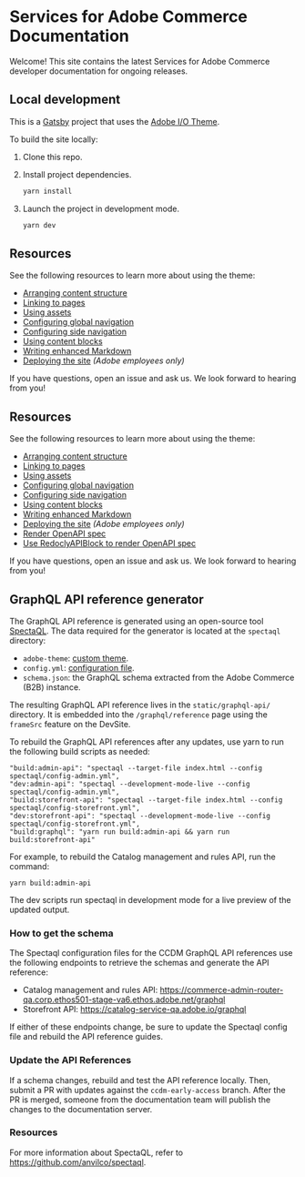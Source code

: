 # Services for Adobe Commerce Documentation

Welcome! This site contains the latest Services for Adobe Commerce developer documentation for ongoing releases.

## Local development

This is a [Gatsby](https://www.gatsbyjs.com/) project that uses the [Adobe I/O Theme](https://github.com/adobe/aio-theme).

To build the site locally:

1. Clone this repo.
1. Install project dependencies.

   ```bash
   yarn install
   ```

1. Launch the project in development mode.

   ```bash
   yarn dev
   ```

## Resources

See the following resources to learn more about using the theme:

- [Arranging content structure](https://github.com/adobe/aio-theme#content-structure)
- [Linking to pages](https://github.com/adobe/aio-theme#links)
- [Using assets](https://github.com/adobe/aio-theme#assets)
- [Configuring global navigation](https://github.com/adobe/aio-theme#global-navigation)
- [Configuring side navigation](https://github.com/adobe/aio-theme#side-navigation)
- [Using content blocks](https://github.com/adobe/aio-theme#jsx-blocks)
- [Writing enhanced Markdown](https://github.com/adobe/aio-theme#writing-enhanced-markdown)
- [Deploying the site](https://github.com/adobe/aio-theme#deploy-to-azure-storage-static-websites) _(Adobe employees only)_

If you have questions, open an issue and ask us. We look forward to hearing from you!

## Resources

See the following resources to learn more about using the theme:

- [Arranging content structure](https://github.com/adobe/aio-theme#content-structure)
- [Linking to pages](https://github.com/adobe/aio-theme#links)
- [Using assets](https://github.com/adobe/aio-theme#assets)
- [Configuring global navigation](https://github.com/adobe/aio-theme#global-navigation)
- [Configuring side navigation](https://github.com/adobe/aio-theme#side-navigation)
- [Using content blocks](https://github.com/adobe/aio-theme#jsx-blocks)
- [Writing enhanced Markdown](https://github.com/adobe/aio-theme#writing-enhanced-markdown)
- [Deploying the site](https://github.com/adobe/aio-theme#deploy-to-azure-storage-static-websites) _(Adobe employees only)_
- [Render OpenAPI spec](https://github.com/adobe/aio-theme?tab=readme-ov-file#openapi)
- [Use RedoclyAPIBlock to render OpenAPI spec](https://github.com/adobe/aio-theme?tab=readme-ov-file#redoclyapiblock)

If you have questions, open an issue and ask us. We look forward to hearing from you!

## GraphQL API reference generator

The GraphQL API reference is generated using an open-source tool [SpectaQL](https://github.com/anvilco/spectaql). The data required for the generator is located at the `spectaql` directory:

- `adobe-theme`: [custom theme](https://github.com/anvilco/spectaql/blob/main/examples/themes/README.md).
- `config.yml`: [configuration file](https://github.com/anvilco/spectaql#yaml-options).
- `schema.json`: the GraphQL schema extracted from the Adobe Commerce (B2B) instance.

The resulting GraphQL API reference lives in the `static/graphql-api/` directory.
It is embedded into the `/graphql/reference` page using the `frameSrc` feature on the DevSite.

To rebuild the GraphQL API references after any updates, use yarn to run the following build scripts as needed:

```shell
"build:admin-api": "spectaql --target-file index.html --config spectaql/config-admin.yml",
"dev:admin-api": "spectaql --development-mode-live --config spectaql/config-admin.yml",
"build:storefront-api": "spectaql --target-file index.html --config spectaql/config-storefront.yml",
"dev:storefront-api": "spectaql --development-mode-live --config spectaql/config-storefront.yml",
"build:graphql": "yarn run build:admin-api && yarn run build:storefront-api"
```
For example, to rebuild the Catalog management and rules API, run the command:

```shell
yarn build:admin-api
```

The dev scripts run spectaql in development mode for a live preview of the updated output.

### How to get the schema

The Spectaql configuration files for the CCDM GraphQL API references use the following endpoints to retrieve the schemas and generate the API reference:

- Catalog management and rules API: https://commerce-admin-router-qa.corp.ethos501-stage-va6.ethos.adobe.net/graphql
- Storefront API: https://catalog-service-qa.adobe.io/graphql

If either of these endpoints change, be sure to update the Spectaql config file and rebuild the API reference guides.

### Update the API References

If a schema changes, rebuild and test the API reference locally.  Then, submit a PR with updates against the `ccdm-early-access` branch.
After the PR is merged, someone from the documentation team will publish the changes to the documentation server.

### Resources

For more information about SpectaQL, refer to <https://github.com/anvilco/spectaql>.
